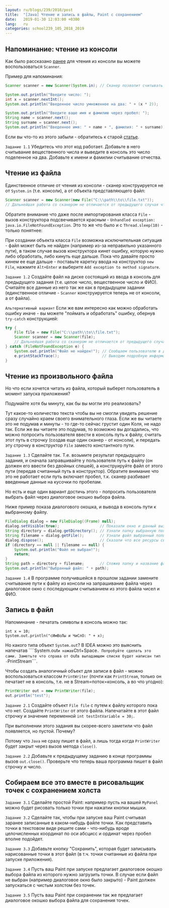 ```yaml
---
layout: ru/blogs/239/2018/post
title:  "[Java] Чтение и запись в файлы, Paint с сохранением"
date:   2019-01-30 12:03:00 +0300
lang:   ru
categories: school239_105_2018_2019
---
```


Напоминание: чтение из консоли
------------------------------

Как было рассказано [ранее](http://polarnick.com/blogs/239/2018/school239_105_2018_2019/2018/09/23/java-syntaxis-intro.html) для чтения из консоли вы можете воспользоваться ```Scanner```.

Пример для напоминания:

```java
Scanner scanner = new Scanner(System.in); // Сканер позволит считывать числа или слова (разбитые по пробелу) из System.in, т.е. из консоли

System.out.println("Введите число: ");
int x = scanner.nextInt();
System.out.println("Введенное число умноженное на два: " + (x * 2));

System.out.println("Введите ваше имя и фамилию через пробел: ");
String name = scanner.next();
String surname = scanner.next();
System.out.println("Введенное имя: " + name + ", фамилия: " + surname);
```

Если вы что-то из этого забыли - обратитесь к старой [статье](http://polarnick.com/blogs/239/2018/school239_105_2018_2019/2018/09/23/java-syntaxis-intro.html).

```Задание 1.1``` Убедитесь что этот код работает. Добавьте в него считывание вещественного числа и выведите в консоль это число поделенное на два. Добавьте к имени и фамилии считывание отчества.

Чтение из файла
---------------

Единственное отличие от чтения из консоли - сканер конструируется не от ```System.in``` (т.е. консоли), а от объекта представляющего файл:

```java
Scanner scanner = new Scanner(new File("C:\\path\\to\\file.txt"));
// Дальнейшая работа со сканером не отличается от предыдущего случая чтения из консоли
```

Обратите внимание что даже после импортирования класса ```File``` - вызов конструктора подсвечивается красным - ```Unhandled exception: java.io.FileNotFoundException```. Это то же что было и с ```Thread.sleep(10)``` - только понятнее:

При создании объекта класса ```File``` возможна исключительная ситуация - файл может быть не найден (например из-за неправильно указанного пути), в таком случае вызов конструктора кинет ошибку, которую нужно либо обработать, либо кинуть еще дальше. Пока что давайте просто кинем ее еще дальше - поставьте каретку ввода на конструктор ```new File```, нажмите ```Alt+Enter``` и выберите ```Add exception to method signature```.

```Задание 1.2``` Создайте файл на диске состоящий из ввода в консоль для предыдущего задания (т.е. целое число, вещественное число и ФИО). Считайте все данные из него так же как в предыдущем задании (единственное отличие - ```Scanner``` конструируется теперь не от консоли, а от файла).

```Альтернативный вариант``` Если же вам интересно как можно обработать ошибку иначе - вы можете "поймать и обработать" ошибку, обернув ```try-catch``` конструкцией:

```java
try {
    File file = new File("C:\\path\\to\\file.txt");
    Scanner scanner = new Scanner(file);
    // Дальнейшая работа со сканером не отличается от предыдущего случая чтения из консоли
} catch (FileNotFoundException e) {
    System.out.println("Файл не найден!"); // Сообщаем пользователю в доступной форме что произошло (в соответствии с типом ошибки - см. предыдущую строчку)
    e.printStackTrace();                   // Выводим подробную информацию об ошибке
}
```

Чтение из произвольного файла
-----------------------------

Но что если хочется читать из файла, который выберет пользователь в момент запуска приложения?

Подумайте хотя бы минуту, как бы вы могли это реализовать?

Тут какое-то количество текста чтобы вы не смогли увидеть решение сразу случайно краем своего внимательного глаза. Если же вы читаете это не подумав и минуты - то где-то сейчас грустит один Коля, не надо так. Если же вы читаете это подумав, то возможно вы догадались, что можно попросить пользователя ввести в консоль путь к файлу, считать этот путь в строчку (создав еще один сканер - от консоли), и передать эту строчку в конструктор ```File``` заместо константного пути.

```Задание 1.3``` Сделайте так. Т.е. возьмите результат предыдущего задания, и сначала заправшивайте у пользователя путь к файлу (он должен его ввести без двойных слешей), а конструируйте файл от этого пути (передав считанный путь в конструктор). Обратите внимание что это не работает если путь включает пробел, т.к. сканер разбивает введенные данные на кусочки по пробелам.

Но есть и еще один вариант достичь этого - попросить пользователя выбрать файл через диалоговое окошко выбора файла.

Ниже пример показа диалогового окошка, и вывода в консоль пути к выбранному файлу.

```java
FileDialog dialog = new FileDialog((Frame) null);
dialog.setVisible(true);                  // Показали окно и данный вызов не завершиться, пока пользователь не выберет файл или не закроет окно
String directory = dialog.getDirectory(); // Узнали папку выбранную пользователем (может быть null)
String filename = dialog.getFile();       // Узнали файл выбранный пользователем (может быть null)
dialog.dispose();                         // Сказали что все ресурсы связанные с диалоговым окном можно освободить
if (directory == null || filename == null) {
    System.out.println("Файл не выбран!");
    return;
}
String path = directory + filename;       // Сложив папку и название файла - получает полный путь к файлу
System.out.println("Выбранный файл: " + path);
```

```Задание 1.4``` В программе получившейся в прошлом задании замените считывание пути к файлу из консоли на запрашивание файла через диалоговое окно с последующим считыванием из этого файла чисел и ФИО.

Запись в файл
-------------

Напоминание - печатать символы в консоль можно так:

```
int x = 10;
System.out.println("сИмВоЛы и ЧиСлО: " + x);
```

Но какого типа объект ```System.out```? В IDEA можно это выяснить напечатав ````System.out``` и нажав ```Ctrl+Space```. Попробуйте сделать это сами. Заметьте что справа от ```out``` в выпадающем списке будет написан тип - ```PrintStream```.

Чтобы создать аналогичный объект для записи в файл - можно воспользоваться классом ```PrintWriter``` (почти как ```PrintStream```, только он печатает не в консоль, т.е. не в Stream=поток=консоль, а во что угодно):

```java
PrintWriter out = new PrintWriter(file);
out.println("test");
```

```Задание 2.1``` Создайте объект ```File file``` с путем к файлу которого пока что нет. Создайте ```PrintWriter``` от этого файла. Напечатайте в этот файл строчку и значение переменной ```int testIntVariable = 30;```.

При выполнении этого задания вы скорее-всего заметили что файл появляется, но пустой. Почему?

Потому что ```Java``` не сразу пишет в файл, а лишь тогда когда ```PrintWriter``` будет закрыт через вызов метода ```close()```.

```Задание 2.2``` Добавьте к предыдущему заданию в конце программы вызов ```out.close()```. Проверьте что теперь ваша программа пишет в файл строчку и число.

Собираем все это вместе в рисовальщик точек с сохранением холста
-----------------------

```Задание 3.1``` Сделайте простой Paint: например пусть на вашей ```MyPanel``` можно будет рисовать только точки при нажатии кнопки мышки.

```Задание 3.2``` Сделайте так, чтобы при запуске ваш Paint считывал заранее записанные в каком-нибудь файле точки. Как представить точки в текстовом виде решите сами - что-нибудь вроде целочисленных координат по оси абсцисс и ординат через пробел вполне подойдет.

```Задание 3.3``` Добавьте кнопку "Сохранить", которая будет записывать нарисованные точки в этот файл (в т.ч. точки считанные из файла при запуске приложения).

```Задание 3.4``` Пусть ваш Paint при запуске предлагает диалоговое окошко выбора файла из которого нужно загрузить точки. В случае если файл не выбран (например диалоговое окно было закрыто) - Paint должен запускаться с чистым холстом без точек.

```Задание 3.5``` Пусть ваш Paint при сохранении так же предлагает диалоговое окошко выбора файла для сохранения точек.

